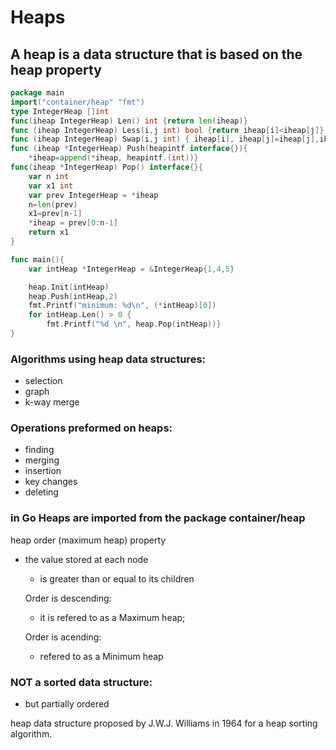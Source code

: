 # Heaps

## A heap is a data structure that is based on the heap property
```go
package main
import("container/heap" "fmt")
type IntegerHeap []int
func(iheap IntegerHeap) Len() int {return len(iheap)}
func (iheap IntegerHeap) Less(i,j int) bool {return iheap[i]<iheap[j]}
func (iheap IntegerHeap) Swap(i,j int) { iheap[i], iheap[j]=iheap[j],iheap[i]}
func (iheap *IntegerHeap) Push(heapintf interface{}){
    *iheap=append(*iheap, heapintf.(int))}
func(iheap *IntegerHeap) Pop() interface{}{
    var n int
    var x1 int
    var prev IntegerHeap = *iheap
    n=len(prev)
    x1=prev[n-1]
    *iheap = prev[0:n-1]
    return x1
}    

func main(){
    var intHeap *IntegerHeap = &IntegerHeap{1,4,5}

    heap.Init(intHeap)
    heap.Push(intHeap,2)
    fmt.Printf("minimum: %d\n", (*intHeap)[0])
    for intHeap.Len() > 0 {
        fmt.Printf("%d \n", heap.Pop(intHeap))}
}

```
### Algorithms using heap data structures:
- selection
- graph 
- k-way merge 

### Operations preformed on heaps:
 - finding
 - merging 
 - insertion
 - key changes
 - deleting 

### in Go Heaps are imported from the package container/heap

heap order (maximum heap) property
- the value stored at each node
    - is greater than or equal to its children

    Order is descending:
     - it is refered to as a Maximum heap; 

    Order is acending:
    - refered to as a Minimum heap


### NOT a sorted data structure:
-  but partially ordered

heap data structure proposed by J.W.J. Williams in 1964 for a heap sorting algorithm.